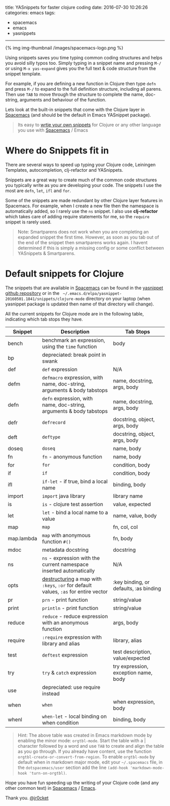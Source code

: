 title: YASnippets for faster clojure coding
date: 2016-07-30 10:26:26
categories: emacs
tags:
- spacemacs
- emacs
- yasnippets
---

{% img img-thumbnail /images/spacemacs-logo.png %}

Using snippets saves you time typing common coding structures and helps you avoid silly typos too.  Simply typing in a snippet name and pressing `M-/` or using `M-x yas-expand` gives you the full text & code structure from the snippet template.

For example, if you are defining a new function in Clojure then type `defn` and press `M-/` to expand to the full definition structure, including all parens.  Then use `TAB` to move through the structure to complete the name, doc-string, arguments and behaviour of the function.

Lets look at the built-in snippets that come with the Clojure layer in [Spacemacs](https://spacemacs.org) (and should be the default in Emacs YASnippet package).

> Its easy to [wrtie your own snippets](http://jr0cket.co.uk/2016/07/spacemacs-adding-your-own-yasnippets.html) for Clojure or any other language you use with [Spacemacs](https://spacemacs.org) / Emacs

<!-- more -->

# Where do Snippets fit in

There are several ways to speed up typing your Clojure code, Leiningen Templates, autocompletion, clj-refactor and YASnippets.

Snippets are a great way to create much of the common code structures you typically write as you are developing your code.  The snippets I use the most are `defn`, `let`, `ifl` and `for`.

Some of the snippets are made redundant by other Clojure layer features in Spacemacs.  For example, when I create a new file then the namespace is automatically added, so I rarely use the `ns` snippet.  I also use **clj-refactor** which takes care of adding require statements for me, so the `require` snippet is rarely used.

> Note: Smartparens does not work when you are completing an expanded snippet the first time.  However, as soon as you tab out of the end of the snippet then smartparens works again.  I havent determined if this is simply a missing config or some conflict between YASnippets & Smartparens.


# Default snippets for Clojure

The snippets that are available in [Spacemacs](https://spacemacs.org) can be found in the [yasnippet github repository](https://github.com/AndreaCrotti/yasnippet-snippets) or in the ` ~/.emacs.d/elpa/yasnippet-20160501.1841/snippets/clojure-mode` directory on your laptop (when yasnippet package is updated then name of that directory will change).

All the current snippets for Clojure mode are in the following table, indicating which tab stops they have.

| Snippet    | Description                                                                                                                    | Tab Stops                              |
| ----       | ----                                                                                                                           | ----                                   |
| bench      | benchmark an expression, using the `time` function                                                                             | body                                   |
| bp         | depreciated: break point in swank                                                                                              |                                        |
| def        | `def` expression                                                                                                               | N/A                                    |
| defm       | `defmacro` expression, with name, doc-string, arguments & body tabstops                                                        | name, docstring, args, body            |
| defn       | `defn` expression, with name, doc-string, arguments & body tabstops                                                            | name, docstring, args, body            |
| defr       | `defrecord`                                                                                                                    | docstring, object, args, body          |
| deft       | `deftype`                                                                                                                      | docstring, object, args, body          |
| doseq      | `doseq`                                                                                                                        | name, body                             |
| fn         | `fn` - anonymous function                                                                                                      | name, body                             |
| for        | `for`                                                                                                                          | condition, body                        |
| if         | `if`                                                                                                                           | condition, body                        |
| ifl        | `if-let` - if true, bind a local name                                                                                          | binding, body                          |
| import     | `import` java library                                                                                                          | library name                           |
| is         | `is` - clojure test assertion                                                                                                  | value, expected                        |
| let        | `let` - bind a local name to a value                                                                                           | name, value, body                      |
| map        | `map`                                                                                                                          | fn, col, col                           |
| map.lambda | `map` with anonymous function `#()`                                                                                            | fn, body                               |
| mdoc       | metadata docstring                                                                                                             | docstring                              |
| ns         | `ns` - expression with the current namespace inserted automatically                                                            | N/A                                    |
| opts       | [destructuring](http://clojure.org/guides/destructuring) a map with `:keys`, `:or` for default values, `:as` for entire vector | :key binding, or defaults, :as binding |
| pr         | `prn` - print function                                                                                                         | string/value                           |
| print      | `println` - print function                                                                                                     | string/value                           |
| reduce     | `reduce` - reduce expression with an anonymous function                                                                        | args, body                             |
| require    | `:require` expression with library and alias                                                                                   | library, alias                         |
| test       | `deftest` expression                                                                                                           | test description, value/expected       |
| try        | `try` & `catch` expression                                                                                                     | try expression, exception name, body   |
| use        | depreciated: use require instead                                                                                               |                                        |
| when       | `when`                                                                                                                         | when expression, body                  |
| whenl      | `when-let` - local binding on when condition                                                                                   | binding, body                          |


> Hint: The above table was created in Emacs markdown mode by enabling the minor mode: `orgtbl-mode`.  Start the table with a | character followed by a word and use `TAB` to create and align the table as you go through.  If you already have content, use the function `orgtbl-create-or-convert-from-region`.  To enable `orgtbl-mode` by default when in markdown major mode, edit your `~/.spacemacs` file, in the `dotspacemacs/user` section add the line `(add-hook 'markdown-mode-hook 'turn-on-orgtbl)`.

Hope you have fun speeding up the writing of your Clojure code (and any other common text) in [Spacemacs](https://spacemacs.org) / [Emacs](https://www.gnu.org/software/emacs/).

Thank you.
[@jr0cket](https://twitter.com/jr0cket)
